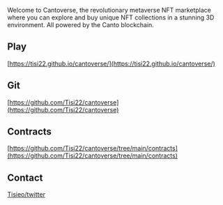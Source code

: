 Welcome to Cantoverse, the revolutionary metaverse NFT marketplace where you can explore and buy unique NFT collections in a stunning 3D environment. All powered by the Canto blockchain.

## Play

[https://tisi22.github.io/cantoverse/](https://tisi22.github.io/cantoverse/)

## Git

[https://github.com/Tisi22/cantoverse](https://github.com/Tisi22/cantoverse)

## Contracts

[https://github.com/Tisi22/cantoverse/tree/main/contracts](https://github.com/Tisi22/cantoverse/tree/main/contracts)

## Contact

[Tisieo/twitter](https://twitter.com/Tisieo)
